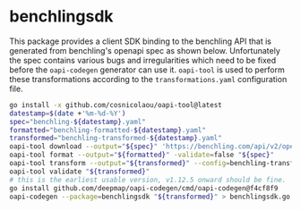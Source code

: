 # benchlingsdk

This package provides a client SDK binding to the benchling API that is
generated from benchling's openapi spec as shown below. Unfortunately
the spec contains various bugs and irregularities which need to be fixed
before the ```oapi-codegen``` generator can use it. ```oapi-tool``` is used to
perform these transformations according to the ```transformations.yaml``` configuration file.

```sh
go install -x github.com/cosnicolaou/oapi-tool@latest
datestamp=$(date +'%m-%d-%Y')
spec="benchling-${datestamp}.yaml"
formatted="benchling-formatted-${datestamp}.yaml"
transformed="benchling-transformed-${datestamp}.yaml"
oapi-tool download --output="${spec}" 'https://benchling.com/api/v2/openapi.yaml'
oapi-tool format --output="${formatted}" -validate=false "${spec}"
oapi-tool transform --output="${transformed}" --config=benchling-transformations.yaml "${formatted}"
oapi-tool validate "${transformed}"
# this is the earliest usable version, v1.12.5 onward should be fine.
go install github.com/deepmap/oapi-codegen/cmd/oapi-codegen@f4cf8f9
oapi-codegen --package=benchlingsdk "${transformed}" > benchlingsdk.go
```
